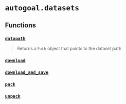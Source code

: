 # `autogoal.datasets`

## Functions

### [`datapath`](../autogoal.datasets.datapath)
> Returns a `Path` object that points to the dataset path

### [`download`](../autogoal.datasets.download)
### [`download_and_save`](../autogoal.datasets.download_and_save)
### [`pack`](../autogoal.datasets.pack)
### [`unpack`](../autogoal.datasets.unpack)

